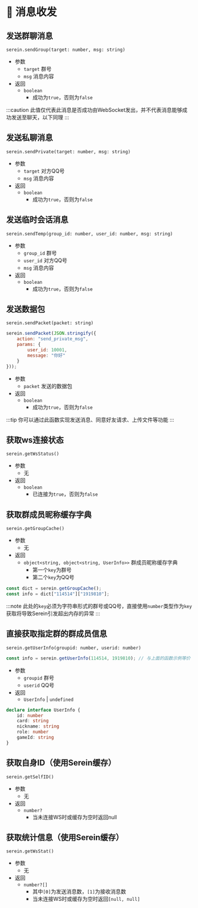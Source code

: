 # 💬 消息收发

## 发送群聊消息

`serein.sendGroup(target: number, msg: string)`

- 参数
  - `target` 群号
  - `msg` 消息内容
- 返回
  - `boolean`
    - 成功为`true`，否则为`false`

:::caution
此值仅代表此消息是否成功由WebSocket发出，并不代表消息能够成功发送至聊天，以下同理
:::

## 发送私聊消息

`serein.sendPrivate(target: number, msg: string)`

- 参数
  - `target` 对方QQ号
  - `msg` 消息内容
- 返回
  - `boolean`
    - 成功为`true`，否则为`false`

## 发送临时会话消息

`serein.sendTemp(group_id: number, user_id: number, msg: string)`

- 参数
  - `group_id` 群号
  - `user_id` 对方QQ号
  - `msg` 消息内容
- 返回
  - `boolean`
    - 成功为`true`，否则为`false`

## 发送数据包

`serein.sendPacket(packet: string)`

```js
serein.sendPacket(JSON.stringify({
    action: "send_private_msg",
    params: {
        user_id: 10001,
        message: "你好"
    }
}));
```

- 参数
  - `packet` 发送的数据包
- 返回
  - `boolean`
    - 成功为`true`，否则为`false`

:::tip
你可以通过此函数实现发送消息、同意好友请求、上传文件等功能
:::

## 获取ws连接状态

`serein.getWsStatus()`

- 参数
  - 无
- 返回
  - `boolean`
    - 已连接为`true`，否则为`false`

## 获取群成员昵称缓存字典

`serein.getGroupCache()`

- 参数
  - 无
- 返回
  - `object<string, object<string, UserInfo>>` 群成员昵称缓存字典
    - 第一个`key`为群号
    - 第二个`key`为QQ号

```js
const dict = serein.getGroupCache();
const info = dict["114514"]["1919810"];
```

:::note
此处的`key`必须为字符串形式的群号或QQ号，直接使用`number`类型作为`key`获取将导致Serein引发超出内存的异常
:::

## 直接获取指定群的群成员信息

`serein.getUserInfo(groupid: number, userid: number)`

```js
const info = serein.getUserInfo(114514, 1919810); // 与上面的函数示例等价
```

- 参数
  - `groupid` 群号
  - `userid` QQ号
- 返回
  - `UserInfo` | `undefined`

```ts
declare interface UserInfo {
    id: number
    card: string
    nickname: string
    role: number
    gameId: string
}
```

## 获取自身ID（使用Serein缓存）

`serein.getSelfID()`

- 参数
  - 无
- 返回
  - `number?`
    - 当未连接WS时或缓存为空时返回null

## 获取统计信息（使用Serein缓存）

`serein.getWsStat()`

- 参数
  - 无
- 返回
  - `number?[]`
    - 其中`[0]`为发送消息数，`[1]`为接收消息数
    - 当未连接WS时或缓存为空时返回`[null, null]`
